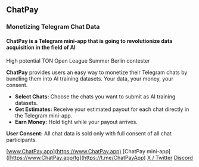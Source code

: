 ## ChatPay
### Monetizing Telegram Chat Data

#### ChatPay is a Telegram mini-app that is going to revolutionize data acquisition in the field of AI
High potential TON Open League Summer Berlin contester

**ChatPay** provides users an easy way to monetize their Telegram chats by bundling them into AI training datasets.
Your data, your money, your consent.

- **Select Chats:** Choose the chats you want to submit as AI training datasets.
- **Get Estimates:** Receive your estimated payout for each chat directly in the Telegram mini-app.
- **Earn Money:** Hold tight while your payout arrives.

**User Consent:** All chat data is sold only with full consent of all chat participants.

[www.ChatPay.app](https://www.ChatPay.app)
[ChatPay mini-app]([https://www.ChatPay.app/tg](https://t.me/ChatPayApp)
[X / Twitter](https://x.com/chatpay_app)
[Discord](https://discord.gg/sNCfQcXk)
